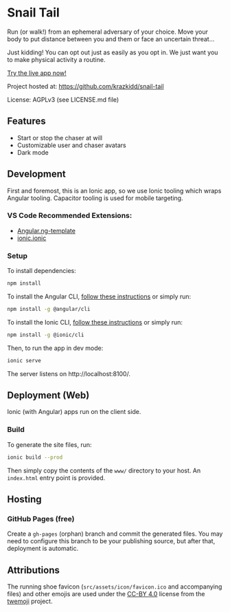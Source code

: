 # Snail Tail

Run (or walk!) from an ephemeral adversary of your choice. Move your body to put distance between you and them or face an uncertain threat...

Just kidding! You can opt out just as easily as you opt in. We just want you to make physical activity a routine.

[Try the live app now!](https://krazkidd.github.io/snail-tail/)

Project hosted at: https://github.com/krazkidd/snail-tail

License: AGPLv3 (see LICENSE.md file)

## Features

* Start or stop the chaser at will
* Customizable user and chaser avatars
* Dark mode

## Development

First and foremost, this is an Ionic app, so we use Ionic tooling which wraps Angular tooling. Capacitor tooling is used for mobile targeting.

### VS Code Recommended Extensions:

- [Angular.ng-template](https://marketplace.visualstudio.com/items?itemName=Angular.ng-template)
- [ionic.ionic](https://marketplace.visualstudio.com/items?itemName=ionic.ionic)

### Setup

To install dependencies:

```bash
npm install
```

To install the Angular CLI, [follow these instructions](https://angular.io/guide/setup-local#install-the-angular-cli) or simply run:

```bash
npm install -g @angular/cli
```

To install the Ionic CLI, [follow these instructions](https://ionicframework.com/docs/cli#installation) or simply run:

```bash
npm install -g @ionic/cli
```

Then, to run the app in dev mode:

```bash
ionic serve
```

The server listens on http://localhost:8100/.

## Deployment (Web)

Ionic (with Angular) apps run on the client side.

### Build

To generate the site files, run:

```bash
ionic build --prod
```

Then simply copy the contents of the `www/` directory to your host. An `index.html` entry point is provided.

## Hosting

### GitHub Pages (free)

Create a `gh-pages` (orphan) branch and commit the generated files. You may need to configure this branch to be your publishing source, but after that, deployment is automatic.

## Attributions

The running shoe favicon (`src/assets/icon/favicon.ico` and accompanying files) and other emojis are used under the [CC-BY 4.0](https://creativecommons.org/licenses/by/4.0/) license from the [twemoji](https://github.com/twitter/twemoji) project.
